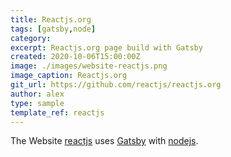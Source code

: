 ```yaml
---
title: Reactjs.org
tags: [gatsby,node]
category:
excerpt: Reactjs.org page build with Gatsby
created: 2020-10-06T15:00:00Z
image: ./images/website-reactjs.png
image_caption: Reactjs.org
git_url: https://github.com/reactjs/reactjs.org
author: alex
type: sample
template_ref: reactjs
---
```

The Website [reactjs](https://reactjs.org/) uses [Gatsby]() with [nodejs](https://nodejs.org).
